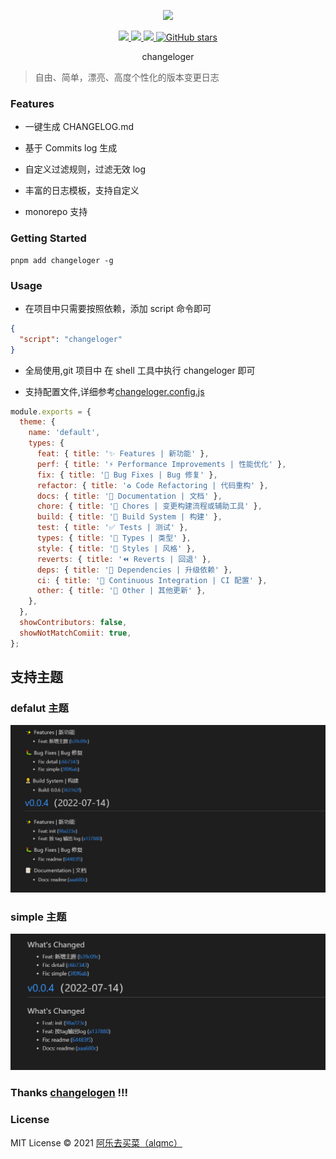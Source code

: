 <p align="center">
  <img width="100px" src="./assets/logo.svg">
</p>

<p align="center">
  <a href="https://www.npmjs.org/package/changeloger">
  <img src="https://img.shields.io/npm/v/changeloger.svg">
  </a>
  <a href="https://npmcharts.com/compare/changeloger?minimal=true">
  <img src="https://img.shields.io/npm/dm/changeloger.svg?color=357C3C">
  </a>
  <a href="https://npmcharts.com/compare/changeloger?minimal=true">
  <img src="https://img.shields.io/npm/l/changeloger.svg?color=blue">
  </a>
   <a href="https://github.com/alqmc/changeloger" target="__blank"><img alt="GitHub stars" src="https://img.shields.io/github/stars/alqmc/changeloger?style=social">
  
  </a>

  <br>
</p>

<p align="center"> changeloger</p>

> 自由、简单，漂亮、高度个性化的版本变更日志

### Features

- 一键生成 CHANGELOG.md

- 基于 Commits log 生成

- 自定义过滤规则，过滤无效 log

- 丰富的日志模板，支持自定义

- monorepo 支持

### Getting Started

```
pnpm add changeloger -g
```

### Usage

- 在项目中只需要按照依赖，添加 script 命令即可

```json
{
  "script": "changeloger"
}
```

- 全局使用,git 项目中 在 shell 工具中执行 changeloger 即可

- 支持配置文件,详细参考[changeloger.config.js](./changeloger.config.js)

```js
module.exports = {
  theme: {
    name: 'default',
    types: {
      feat: { title: '✨ Features | 新功能' },
      perf: { title: '⚡ Performance Improvements | 性能优化' },
      fix: { title: '🐛 Bug Fixes | Bug 修复' },
      refactor: { title: '♻ Code Refactoring | 代码重构' },
      docs: { title: '📝 Documentation | 文档' },
      chore: { title: '🎫 Chores | 变更构建流程或辅助工具' },
      build: { title: '👷‍ Build System | 构建' },
      test: { title: '✅ Tests | 测试' },
      types: { title: '🌊 Types | 类型' },
      style: { title: '💄 Styles | 风格' },
      reverts: { title: '⏪ Reverts | 回退' },
      deps: { title: '🥦 Dependencies | 升级依赖' },
      ci: { title: '🔧 Continuous Integration | CI 配置' },
      other: { title: '👏 Other | 其他更新' },
    },
  },
  showContributors: false,
  showNotMatchComiit: true,
};
```

## 支持主题

### defalut 主题

![defalut 主题](/assets/defalut.png)

### simple 主题

![defalut 主题](/assets/simple.png)

### Thanks [changelogen](https://github.com/unjs/changelogen) !!!

### License

MIT License © 2021 [阿乐去买菜（alqmc）](https://github.com/alqmc)
